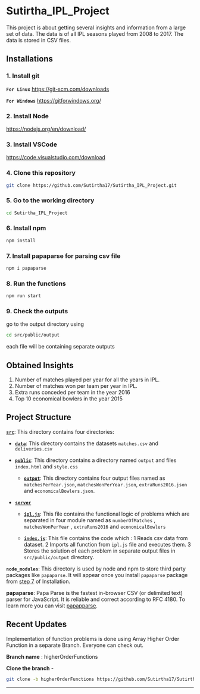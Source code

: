 # Sutirtha_IPL_Project

This project is about getting several insights and information from a large set of data. The data is of all IPL seasons played from 2008 to 2017. The data is stored in CSV files.

## Installations

### 1. Install git

**`For Linux`** <https://git-scm.com/downloads>

**`For Windows`** <https://gitforwindows.org/>

### 2. Install Node

<https://nodejs.org/en/download/>

### 3. Install VSCode

<https://code.visualstudio.com/download>

### 4. Clone this repository

```sh
git clone https://github.com/Sutirtha17/Sutirtha_IPL_Project.git
```

### 5. Go to the working directory

```sh
cd Sutirtha_IPL_Project
```

### 6. Install npm

```sh
npm install
```

### 7. Install papaparse for parsing csv file

```sh
npm i papaparse
```

### 8. Run the functions

```sh
npm run start
```

### 9. Check the outputs

go to the output directory using

```sh
cd src/public/output
```

each file will be containing separate outputs

## Obtained Insights

1. Number of matches played per year for all the years in IPL.
2. Number of matches won per team per year in IPL.
3. Extra runs conceded per team in the year 2016
4. Top 10 economical bowlers in the year 2015

## Project Structure

[**`src`**](/src): This directory contains four directories:

- [**`data`**](/src/data): This directory contains the datasets `matches.csv` and `deliveries.csv`

- [**`public`**](/src/public): This directory contains a directory named `output` and files `index.html` and `style.css`

  - [**`output`**](/src/public/output): This directory contains four output files named as `matchesPerYear.json`, `matchesWonPerYear.json`, `extraRuns2016.json` and `economicalBowlers.json`.

- [**`server`**](/src/server)

  - [**`ipl.js`**](/src/server/ipl.js): This file contains the functional logic of problems which are separated in four module named as `numberOfMatches` , `matchesWonPerYear` , `extraRuns2016` and `economicalBowlers`

  - [**`index.js`**](/src/server/index.js): This file contains the code which : 1 Reads csv data from dataset. 2 Imports all function from `ipl.js` file and executes them. 3 Stores the solution of each problem in separate output files in `src/public/output` directory.

**`node_modules`**: This directory is used by node and npm to store third party packages like `papaparse`. It will appear once you install `papaparse` package from [step 7](#7-Install-papaparse-for-parsing-csv-file) of Installation.

**papaparse**: Papa Parse is the fastest in-browser CSV (or delimited text) parser for JavaScript. It is reliable and correct according to RFC 4180.
To learn more you can visit [papapparse](https://www.npmjs.com/package/papaparse).

## Recent Updates

Implementation of function problems is done using Array Higher Order Function in a separate Branch. Everyone can check out.

**Branch name** : higherOrderFunctions

**Clone the branch** -

```sh
git clone -b higherOrderFunctions https://github.com/Sutirtha17/Sutirtha_IPL_Project.git
```

---
